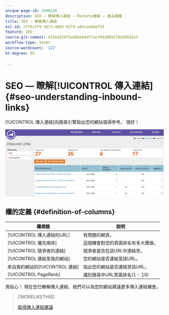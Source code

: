 ```yaml
---
unique-page-id: 2949226
description: SEO — 瞭解傳入連結 — Marketo檔案 — 產品檔案
title: SEO — 瞭解傳入連結
exl-id: 2f70cff9-1873-4083-927d-a65cae98af54
feature: SEO
source-git-commit: 431bd258f9a68bbb9df7acf043085578d3d91b1f
workflow-type: tm+mt
source-wordcount: '122'
ht-degree: 0%

---
```


# SEO — 瞭解[!UICONTROL 傳入連結] {#seo-understanding-inbound-links}

[!UICONTROL 傳入連結]向搜尋引擎指出您的網站值得參考。 很好！

![](assets/image2014-9-18-13-3a18-3a10.png)

## 欄的定義 {#definition-of-columns}

| 欄標題 | 說明 |
|---|---|
| [!UICONTROL 傳入連結的URL] | 有問題的網頁。 |
| [!UICONTROL 優先順序] | 這個機會對您的頁面排名有多大價值。 |
| [!UICONTROL 競爭者的連結] | 競爭者是否在該URL中連結至。 |
| [!UICONTROL 連結至我的網站] | 您的網站是否連結至該URL。 |
| 來自我的網站的[!UICONTROL 連結] | 指出您的網站是否連結至該URL。 |
| [!UICONTROL PageRank] | 識別搜尋中URL頁面排名(1 - 10) |

真貼心！ 現在您已瞭解傳入連結，我們可以為您的網站建議更多傳入連結機會。

>[!MORELIKETHIS]
>
>[取得傳入連結建議](/help/marketo/product-docs/additional-apps/seo/inbound-links/seo-get-inbound-link-suggestions.md)
